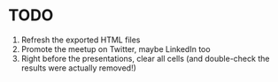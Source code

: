 # TODO

1. Refresh the exported HTML files
2. Promote the meetup on Twitter, maybe LinkedIn too
3. Right before the presentations, clear all cells (and double-check the results
   were actually removed!)
